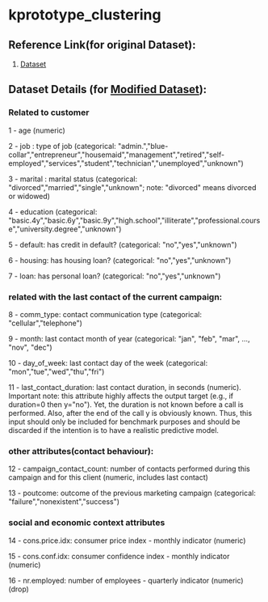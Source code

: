 # kprototype_clustering
## Reference Link(for original Dataset):
1. <a href="https://www.kaggle.com/henriqueyamahata/bank-marketing">Dataset</a>

## Dataset Details (for <a href="https://raw.githubusercontent.com/saujanya01/kprototype_clustering/master/customer_data.csv">Modified Dataset</a>):

### Related to customer
1 - age (numeric)

2 - job : type of job (categorical: "admin.","blue-collar","entrepreneur","housemaid","management","retired","self-employed","services","student","technician","unemployed","unknown")

3 - marital : marital status (categorical: "divorced","married","single","unknown"; note: "divorced" means divorced or widowed)

4 - education (categorical: "basic.4y","basic.6y","basic.9y","high.school","illiterate","professional.course","university.degree","unknown")

5 - default: has credit in default? (categorical: "no","yes","unknown")

6 - housing: has housing loan? (categorical: "no","yes","unknown")

7 - loan: has personal loan? (categorical: "no","yes","unknown")

### related with the last contact of the current campaign:

8 - comm_type: contact communication type (categorical: "cellular","telephone") 

9 - month: last contact month of year (categorical: "jan", "feb", "mar", ..., "nov", "dec")

10 - day_of_week: last contact day of the week (categorical: "mon","tue","wed","thu","fri")

11 - last_contact_duration: last contact duration, in seconds (numeric). Important note:  this attribute highly affects the output target (e.g., if duration=0 then y="no"). Yet, the duration is not known before a call is performed. Also, after the end of the call y is obviously known. Thus, this input should only be included for benchmark purposes and should be discarded if the intention is to have a realistic predictive model.

### other attributes(contact behaviour):

12 - campaign_contact_count: number of contacts performed during this campaign and for this client (numeric, includes last contact)

13 - poutcome: outcome of the previous marketing campaign (categorical: "failure","nonexistent","success")

### social and economic context attributes

14 - cons.price.idx: consumer price index - monthly indicator (numeric)     

15 - cons.conf.idx: consumer confidence index - monthly indicator (numeric)     

16 - nr.employed: number of employees - quarterly indicator (numeric)(drop)